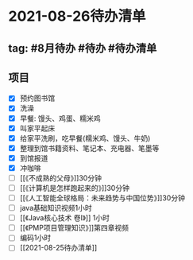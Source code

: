 # 2021-08-26待办清单

## tag: #8月待办  #待办  #待办清单 

## 项目
- [x] 预约图书馆
- [x] 洗澡
- [x] 早餐: 馒头、鸡蛋、糯米鸡
- [x] 叫家平起床
- [x] 给家平洗刷，吃早餐(糯米鸡、馒头、牛奶)
- [x] 整理到馆书籍资料、笔记本、充电器、笔墨等
- [x] 到馆报道
- [x] 冲咖啡
- [ ] [[《不成熟的父母》]]30分钟
- [ ] [[《计算机是怎样跑起来的》]]30分钟
- [ ] [[《人工智能全球格局：未来趋势与中国位势》]]30分钟
- [ ] java基础知识视频1小时
- [ ] [[《Java核心技术 卷I》]] 1小时
- [ ] [[《PMP项目管理知识》]]第四章视频
- [ ] 编码1小时
- [ ] [[2021-08-25待办清单]]